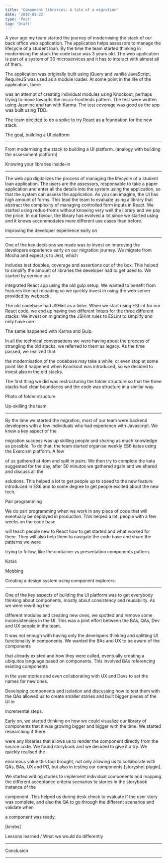 ```yaml
---
title: 'Component libraries: A tale of a migration'
date: '2018-01-22'
type: 'Post'
tag: 'Draft'
---
```


A year ago my team started the journey of modernising the stack of our back office web application. The application helps assessors to manage the lifecycle of a student loan. By the time the team started thinking in modernising the stack the code base was 3 years old. The web application is part of a system of 30 microservices and it has to interact with almost all of them.

The application was originally built using jQuery and vanilla JavaScript. RequireJS was used as a module loader. At some point in the life of the application, there

was an attempt of creating individual modules using Knockout, perhaps trying to move towards the micro-frontends pattern. The test were written using Jasmine and ran with Karma. The test coverage was good as the app was built using TDD.

The team decided to do a spike to try React as a foundation for the new stack.

The goal, building a UI platform

---

From modernising the stack to building a UI platform. (analogy with building the assessment platform)

Knowing your libraries inside-in

---

The web app digitalizes the process of managing the lifecycle of a student loan application. The users are the assessors, responsable to take a paper application and enter all the details into the system using the application, so that the system can assess the application. As you can imagine, the UI has high amount of forms. This lead the team to evaluate using a library that abstract the complexity of managing controlled form inputs in React. We started using redux-froms without knowing very well the library and we pay the price. In our favour, the library has evolved a lot since we started using and it knows accommodates more different use cases than before.

Improving the developer experience early on

---

One of the key decisions we made was to invest on improving the developers experience early on our migration journey. We migrate from Mocha and expect.js to Jest, which

includes test doubles, coverage and assertions out of the box. This helped to simplify the amount of libraries the developer had to get used to. We started by service our

integrated React app using the old gulp setup. We wanted to benefit from features like hot reloading so we quickly invest in using the web server provided by webpack.

The old codebase had JSHint as a linter. When we start using ESLint for our React code, we end up having two different linters for the three different stacks. We invest on migrating the JSHint rules to ESLint to simplify and only have one.

The same happened with Karma and Gulp.

In all the technical conversations we were having about the process of strangling the old stacks, we referred to them as legacy. As the time passed, we realized that

the modernisation of the codebase may take a while, or even stop at some point like it happened when Knockout was introduced, so we decided to invest also in the old stacks.

The first thing we did was restructuring the folder structure so that the three stacks had clear boundaries and the code was structure in a similar way.

Photo of folder structure

Up-skilling the team

---

By the time we started the migration, most of our team were backend developers with a few individuals who had experience with Javascript. We knew a key aspect of the

migration success was up skilling people and sharing as much knowledge as possible. To do that, the team started organise weekly ES6 katas using the Exercism platform. A few

of us gathered at 4pm and split in pairs. We then try to complete the kata suggested for the day, after 50 minutos we gathered again and we shared and discuss all the

solutions. This helped a lot to get people up to speed to the new feature introduced in ES6 and to some degree to get people excited about the new tech.

Pair programming

We do pair programming when we work in any piece of code that will eventually be deployed in production. This helped a lot, people with a few weeks on the code base

will teach people new to React how to get started and what worked for them. They will also help them to navigate the code base and share the patterns we were

trying to follow, like the container vs presentation components pattern.

Katas

Mobbing

Creating a design system using component explorers:

---

One of the key aspects of building the UI platform was to get everybody thinking about components, mostly about consistency and reusability. As we were rewriting the

different modules and creating new ones, we spotted and remove some inconsistencies in the UI. This was a joint effort between the BAs, QAs, Dev and UX people in the team.

It was not enough with having only the developers thinking and splitting UI functionality in components. We wanted the BAs and UX to be aware of the components

that already existed and how they were called, eventually creating a ubiquitos language based on components. This involved BAs referencing existing components

in the user stories and even collaborating with UX and Devs to set the names for new ones.

Developing components and isolation and discussing how to test them with the QAs allowed us to create smaller stories and built bigger pieces of the UI in

incremental steps.

Early on, we started thinking on how we could visualize our library of components that it was growing bigger and bigger with the time. We started researching if there

were any libraries that allows us to render the component directly from the source code. We found storybook and we decided to give it a try. We quickly realised the

enormous value this tool brought, not only allowing us to collaborate with QAs, BAs, UX and PO, but also in testing our components [storyshot plugin].

We started writing stories to implement individual components and mapping the different acceptance criteria scenarios to stories in the storybook instance of the

component. This helped us during desk check to evaluate if the user story was complete, and also the QA to go through the different scenarios and validate when

a component was ready.

[knobs]

Lessons learned / What we would do differently

---

Conclusion

---
